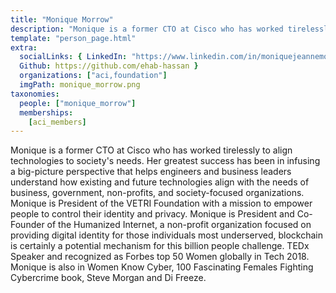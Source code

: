 ```yaml
---
title: "Monique Morrow"
description: "Monique is a former CTO at Cisco who has worked tirelessly to align technologies to society's needs."
template: "person_page.html"
extra:
  socialLinks: { LinkedIn: "https://www.linkedin.com/in/moniquejeannemorrow/",
  Github: https://github.com/ehab-hassan }
  organizations: ["aci,foundation"]
  imgPath: monique_morrow.png
taxonomies:
  people: ["monique_morrow"]
  memberships:
    [aci_members]
---
```


Monique is a former CTO at Cisco who has worked tirelessly to align technologies to society's needs. Her greatest success has been in infusing a big-picture perspective that helps engineers and business leaders understand how existing and future technologies align with the needs of business, government, non-profits, and society-focused organizations. Monique is President of the VETRI Foundation with a mission to empower people to control their identity and privacy. Monique is President and Co-Founder of the Humanized Internet, a non-profit organization focused on providing digital identity for those individuals most underserved, blockchain is certainly a potential mechanism for this billion people challenge. TEDx Speaker and recognized as Forbes top 50 Women globally in Tech 2018. Monique is also in Women Know Cyber, 100 Fascinating Females Fighting Cybercrime book, Steve Morgan and Di Freeze.